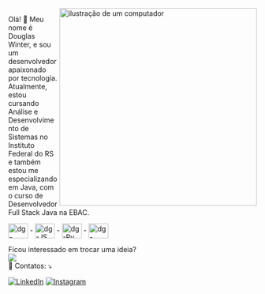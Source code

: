 <img src="https://raw.githubusercontent.com/MicaelliMedeiros/micaellimedeiros/master/image/computer-illustration.png" alt="ilustração de um computador" min-width="400px" max-width="400px" width="400px" align="right">

<p align="left"> 
  Olá! 👋 Meu nome é Douglas Winter, e sou um desenvolvedor apaixonado por tecnologia. Atualmente, estou cursando Análise e Desenvolvimento de Sistemas no Instituto Federal do RS e também estou me especializando em Java, com o curso de Desenvolvedor Full Stack Java na EBAC.
</p>

<p align="left">
    <img align="center" alt="dg-Java" height="30" width="40" src="https://cdn.jsdelivr.net/gh/devicons/devicon@latest/icons/java/java-original.svg"> - <img align="center" alt="dg-JS" height="30" width="40" src="https://cdn.jsdelivr.net/gh/devicons/devicon@latest/icons/javascript/javascript-original.svg"> - <img align="center" alt="dg-Py" height="30" width="40" src="https://cdn.jsdelivr.net/gh/devicons/devicon@latest/icons/python/python-original.svg" /> - <img align="center" alt="dg-React" height="30" width="40" src="https://cdn.jsdelivr.net/gh/devicons/devicon@latest/icons/react/react-original.svg" />
</p>

<p align="left">
     
</p>

<p align="left">
  Ficou interessado em trocar uma ideia?
  <br><img src="https://dcbadge.vercel.app/api/shield/328949282466037762" />
    <br>💌 Contatos: ⤵️
</p>

<p align="left">
  <a href="https://www.linkedin.com/in/dg-developer/" title="LinkedIn">
  <img src="https://img.shields.io/badge/-Linkedin-0e76a8?style=flat-square&logo=Linkedin&logoColor=white&link=LINK-DO-SEU-LINKEDIN" alt="LinkedIn"/></a>
  <a href="https://www.instagram.com/douglas_winter96/" title="Instagram">
  <img src="https://img.shields.io/badge/-Instagram-DF0174?style=flat-square&labelColor=DF0174&logo=instagram&logoColor=white&link="https://www.instagram.com/douglas_winter96/" alt="Instagram"/></a>
</p>


 
